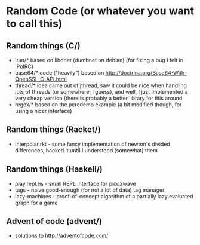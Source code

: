 Random Code (or whatever you want to call this)
==========

## Random things (C/)

* ltun/*   based on libdnet (dumbnet on debian) (for fixing a bug I felt in IPoIRC)
* base64/* code ("heavily") based on http://doctrina.org/Base64-With-OpenSSL-C-API.html
* thread/* idea came out of jthread, saw it could be nice when handling lots of threads (or somewhere, I guess), and well, I just implemented a very cheap version (there is probably a better library for this around
* regex/*  based on the pcredemo example (a bit modified though, for using a nicer interface)

## Random things (Racket/)

* interpolar.rkt - some fancy implementation of newton's divided differences, hacked it until I understood (somewhat) them

## Random things (Haskell/)

* play.repl.hs - small REPL interface for pico2wave
* tags - naive good-enough (for not a lot of data) tag manager
* lazy-machines - proof-of-concept algorithm of a partially lazy evaluated graph for a game

## Advent of code (advent/)

* solutions to http://adventofcode.com/
